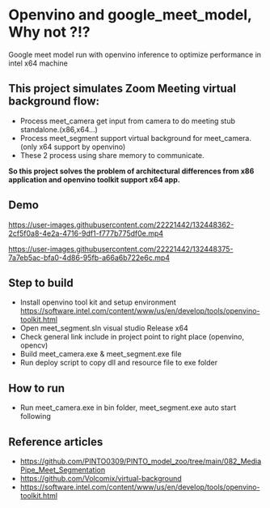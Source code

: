 # Openvino and google_meet_model, Why not ?!? 
Google meet model run with openvino inference to optimize performance in intel x64 machine

## This project simulates Zoom Meeting virtual background flow:
- Process meet_camera get input from camera to do meeting stub standalone.(x86,x64...)
- Process meet_segment support virtual background for meet_camera.(only x64 support by openvino)
- These 2 process using share memory to communicate.

**So this project solves the problem of architectural differences from x86 application and openvino toolkit support x64 app.**

## Demo
https://user-images.githubusercontent.com/22221442/132448362-2cf5f0a8-4e2a-4716-9df1-f777b775df0e.mp4

https://user-images.githubusercontent.com/22221442/132448375-7a7eb5ac-bfa0-4d86-95fb-a66a6b722e6c.mp4

## Step to build
- Install openvino tool kit and setup environment https://software.intel.com/content/www/us/en/develop/tools/openvino-toolkit.html
- Open meet_segment.sln visual studio Release x64
- Check general link include in project point to right place (openvino, opencv)
- Build meet_camera.exe & meet_segment.exe file
- Run deploy script to copy dll and resource file to exe folder

## How to run
- Run meet_camera.exe in bin folder, meet_segment.exe auto start following

## Reference articles
- https://github.com/PINTO0309/PINTO_model_zoo/tree/main/082_MediaPipe_Meet_Segmentation
- https://github.com/Volcomix/virtual-background
- https://software.intel.com/content/www/us/en/develop/tools/openvino-toolkit.html
